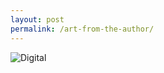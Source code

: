 ```yaml
---
layout: post
permalink: /art-from-the-author/
---
```


<img class="author-art"
     alt="Digital" title="Digital"
     src="/images/Liz-6Digital.jpg" />
